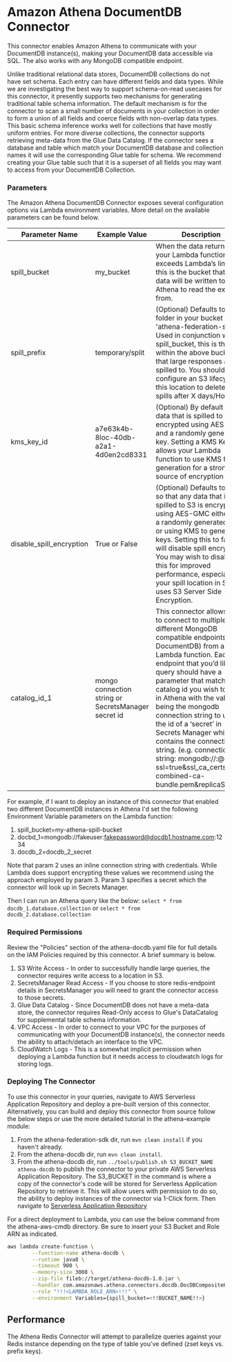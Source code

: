 # Amazon Athena DocumentDB Connector

This connector enables Amazon Athena to communicate with your DocumentDB instance(s), making your DocumentDB data accessible via SQL. The also works with any MongoDB compatible endpoint.

Unlike traditional relational data stores, DocumentDB collections do not have set schema. Each entry can have different fields and data types. While we are investigating the best way to support schema-on-read usecases for this connector, it presently supports two mechanisms for generating traditional table schema information. The default mechanism is for the connector to scan a small number of documents in your collection in order to form a union of all fields and coerce fields with non-overlap data types. This basic schema inference works well for collections that have mostly uniform entries. For more diverse collections, the connector supports retrieving meta-data from the Glue Data Catalog. If the connector sees a database and table which match your DocumentDB database and collection names it will use the corresponding Glue table for schema. We recommend creating your Glue table such that it is a superset of all fields you may want to access from your DocumentDB Collection.

### Parameters

The Amazon Athena DocumentDB Connector exposes several configuration options via Lambda environment variables. More detail on the available parameters can be found below.

|Parameter Name|Example Value|Description|
|--------------|--------------------|------------------|
|spill_bucket|my_bucket|When the data returned by your Lambda function exceeds Lambda’s limits, this is the bucket that the data will be written to for Athena to read the excess from.|
|spill_prefix|temporary/split| (Optional) Defaults to sub-folder in your bucket called 'athena-federation-spill'. Used in conjunction with spill_bucket, this is the path within the above bucket that large responses are spilled to. You should configure an S3 lifecycle on this location to delete old spills after X days/Hours.|
|kms_key_id|a7e63k4b-8loc-40db-a2a1-4d0en2cd8331|(Optional) By default any data that is spilled to S3 is encrypted using AES-GCM and a randomly generated key. Setting a KMS Key ID allows your Lambda function to use KMS for key generation for a stronger source of encryption keys.|
|disable_spill_encryption|True or False|(Optional) Defaults to False so that any data that is spilled to S3 is encrypted using AES-GMC either with a randomly generated key or using KMS to generate keys. Setting this to false will disable spill encryption. You may wish to disable this for improved performance, especially if your spill location in S3 uses S3 Server Side Encryption.|
|catalog_id_1|mongo connection string or SecretsManager secret id|This connector allows you to connect to multiple different MongoDB compatible endpoints (e.g. DocumentDB) from a single Lambda function. Each endpoint that you’d like to query should have a parameter that matches the catalog id you wish to use in Athena with the value being the mongodb connection string to use or the id of a ‘secret’ in Secrets Manager which contains the connection string. (e.g. connection string: mongodb://<username>:<password>@<hostname>:<port>/?ssl=true&ssl_ca_certs=rds-combined-ca-bundle.pem&replicaSet=rs0|

For example, if I want to deploy an instance of this connector that enabled two different DocumentDB instances in Athena I'd set the following Environment Variable parameters on the Lambda function:

1. spill_bucket=my-athena-spill-bucket
2. docbd_1=mongodb://fakeuser:fakepassword@docdb1.hostname.com:1234
3. docdb_2=docdb_2_secret

Note that param 2 uses an inline connection string with credentials. While Lambda does support encrypting these values we recommend using the approach employed by param 3.  Param 3 specifies a secret which the connector will look up in Secrets Manager.

Then I can run an Athena query like the below:
`select * from docdb_1.database.collection` or `select * from docdb_2.database.collection`

### Required Permissions

Review the "Policies" section of the athena-docdb.yaml file for full details on the IAM Policies required by this connector. A brief summary is below.

1. S3 Write Access - In order to successfully handle large queries, the connector requires write access to a location in S3. 
2. SecretsManager Read Access - If you choose to store redis-endpoint details in SecretsManager you will need to grant the connector access to those secrets.
3. Glue Data Catalog - Since DocumentDB does not have a meta-data store, the connector requires Read-Only access to Glue's DataCatalog for supplemental table schema information.
4. VPC Access - In order to connect to your VPC for the purposes of communicating with your DocumentDB instance(s), the connector needs the ability to attach/detach an interface to the VPC.
5. CloudWatch Logs - This is a somewhat implicit permission when deploying a Lambda function but it needs access to cloudwatch logs for storing logs.

### Deploying The Connector

To use this connector in your queries, navigate to AWS Serverless Application Repository and deploy a pre-built version of this connector. Alternatively, you can build and deploy this connector from source follow the below steps or use the more detailed tutorial in the athena-example module:

1. From the athena-federation-sdk dir, run `mvn clean install` if you haven't already.
2. From the athena-docdb dir, run `mvn clean install`.
3. From the athena-docdb dir, run  `../tools/publish.sh S3_BUCKET_NAME athena-docdb` to publish the connector to your private AWS Serverless Application Repository. The S3_BUCKET in the command is where a copy of the connector's code will be stored for Serverless Application Repository to retrieve it. This will allow users with permission to do so, the ability to deploy instances of the connector via 1-Click form. Then navigate to [Serverless Application Repository](https://aws.amazon.com/serverless/serverlessrepo)

For a direct deployment to Lambda, you can use the below command from the athena-aws-cmdb directory. Be sure to insert your S3 Bucket and Role ARN as indicated.

```bash
aws lambda create-function \
        --function-name athena-docdb \
        --runtime java8 \
        --timeout 900 \
        --memory-size 3008 \
        --zip-file fileb://target/athena-docdb-1.0.jar \
        --handler com.amazonaws.athena.connectors.docdb.DocDBCompositeHandler \
        --role "!!!<LAMBDA_ROLE_ARN>!!!" \
        --environment Variables={spill_bucket=<!!BUCKET_NAME!!>}
```

## Performance

The Athena Redis Connector will attempt to parallelize queries against your Redis instance depending on the type of table you've defined (zset keys vs. prefix keys). 

